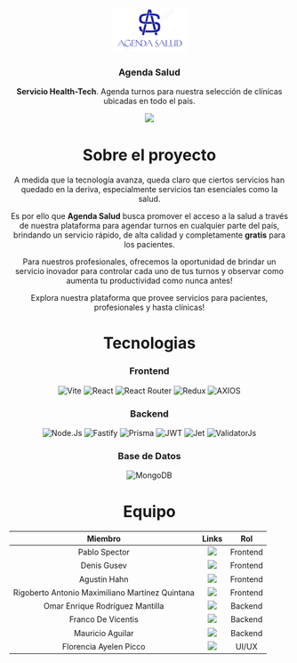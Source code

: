 <div align='center'>
<!-- Logo + Nombre -->
<a href="https://github.com/No-Country/c18-18-n-node-react">
  <img src="/frontend/public/logo.png" alt="Logo Agenda Salud" />
</a>
<h3>Agenda Salud</h3>
<p>
  <strong>Servicio Health-Tech</strong>. Agenda turnos para nuestra selección de clínicas ubicadas en todo el país.
</p>
<a href="https://www.figma.com/design/S8IRQ0yx7Sbzv9NDgaPaVi/NC-AS-Desktop">
  <img src="https://img.shields.io/badge/Figma-%232C2C2C?style=for-the-badge&logo=figma&logoColor=white" />
</a>

# Sobre el proyecto

A medida que la tecnología avanza, queda claro que ciertos servicios han quedado en la deriva, especialmente servicios tan esenciales como la salud.

Es por ello que <strong>Agenda Salud</strong> busca promover el acceso a la salud a través de nuestra plataforma para agendar turnos en cualquier parte
del país, brindando un servicio rápido, de alta calidad y completamente <strong>gratis</strong> para los pacientes.

Para nuestros profesionales, ofrecemos la oportunidad de brindar un servicio inovador para controlar cada uno de tus turnos y observar como aumenta
tu productividad como nunca antes!

Explora nuestra plataforma que provee servicios para pacientes, profesionales y hasta clínicas!

# Tecnologias
### Frontend
![Vite](https://img.shields.io/badge/vite-%23646CFF.svg?style=for-the-badge&logo=vite&logoColor=white)
![React](https://img.shields.io/static/v1?style=for-the-badge&message=React&color=222222&logo=React&logoColor=61DAFB&label=)
![React Router](https://img.shields.io/badge/React_Router-CA4245?style=for-the-badge&logo=react-router&logoColor=white)
![Redux](https://img.shields.io/badge/redux-%23593d88.svg?style=for-the-badge&logo=redux&logoColor=white)
![AXIOS](https://img.shields.io/badge/AXIOS-%235A29E4?style=for-the-badge&logo=axios)

### Backend
![Node.Js](https://img.shields.io/badge/NodeJs-%230D121C?style=for-the-badge&logo=nodedotjs)
![Fastify](https://img.shields.io/badge/Fastify-black?style=for-the-badge&logo=fastify)
![Prisma](https://img.shields.io/badge/Prisma-black?style=for-the-badge&logo=prisma)
![JWT](https://img.shields.io/badge/JWT-black?style=for-the-badge&logo=jsonwebtokens)
![Jet](https://img.shields.io/badge/Jet-gray?style=for-the-badge)
![ValidatorJs](https://img.shields.io/badge/ValidatorJs-gray?style=for-the-badge)

### Base de Datos
![MongoDB](https://img.shields.io/badge/MongoDB-white?style=for-the-badge&logo=mongodb&labelColor=black)


# Equipo
| Miembro  | Links | Rol |
| :---: | :---: | :---: |
| Pablo Spector  | <a href="https://github.com/PabloElectricista"><img src="https://img.shields.io/badge/Github-white?style=for-the-badge&logo=github&labelColor=black" /></a> | Frontend |
| Denis Gusev  | <a href="https://github.com/Nullim"><img src="https://img.shields.io/badge/Github-white?style=for-the-badge&logo=github&labelColor=black" /></a> | Frontend |
| Agustin Hahn | <a href="https://github.com/agustinhahn"><img src="https://img.shields.io/badge/Github-white?style=for-the-badge&logo=github&labelColor=black" /></a> | Frontend |
| Rigoberto Antonio Maximiliano Martínez Quintana   | <a href="https://github.com/rigobersio"><img src="https://img.shields.io/badge/Github-white?style=for-the-badge&logo=github&labelColor=black" /></a> | Frontend |
| Omar Enrique Rodríguez Mantilla  | <a href="https://github.com/omarerodriguez"><img src="https://img.shields.io/badge/Github-white?style=for-the-badge&logo=github&labelColor=black" /></a> | Backend |
| Franco De Vicentis | <a href="https://github.com/franco497"><img src="https://img.shields.io/badge/Github-white?style=for-the-badge&logo=github&labelColor=black" /></a> | Backend |
| Mauricio Aguilar  | <a href="https://github.com/MauricioAguilarPardo90"><img src="https://img.shields.io/badge/Github-white?style=for-the-badge&logo=github&labelColor=black" /></a> | Backend |
| Florencia Ayelen Picco  | <a href="https://github.com/florenpic"><img src="https://img.shields.io/badge/Github-white?style=for-the-badge&logo=github&labelColor=black" /></a> | UI/UX |

</div>